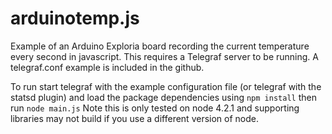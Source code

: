 # arduinotemp.js
Example of an Arduino Exploria board recording the current temperature every second in javascript.
This requires a Telegraf server to be running. A telegraf.conf example is included in the github.

To run start telegraf with the example configuration file (or telegraf with the statsd plugin) and load the package dependencies using ```npm install``` then run  ```node main.js``` 
Note this is only tested on node 4.2.1 and supporting libraries may not build if you use a different version of node.

